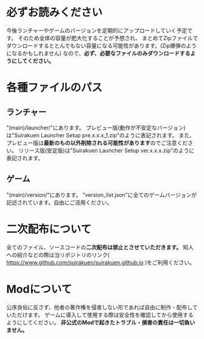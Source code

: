 # 必ずお読みください
今後ランチャーやゲームのバージョンを定期的にアップロードしていく予定です。
そのため全体の容量が肥大化することが予想され、
まとめてZipファイルでダウンロードするととんでもない容量になる可能性があります。(Zip爆弾のようになるかもしれません)
なので、**必ず、必要なファイルのみダウンロードするようにしてください。**
# 各種ファイルのパス
## ランチャー
"(main)/launcher/"にあります。
プレビュー版(動作が不安定なバージョン)は"Suirakuen Launcher Setup pre.x.x.x_1.zip"のように表記されます。
また、プレビュー版は**最新のもの以外削除される可能性があります**のでご注意ください。
リリース版(安定版)は"Suirakuen Launcher Setup ver.x.x.x.zip"のように表記されます。
## ゲーム
"(main)/version/"にあります。
"version_list.json"に全てのゲームバージョンが記述されています。自由にご活用ください。
# 二次配布について
全てのファイル、ソースコードの**二次配布は禁止とさせていただきます。**
知人への紹介などの際は当リポジトリのリンク( https://www.github.com/suirakuen/suirakuen.github.io )をご利用ください。
# Modについて
公序良俗に反さず、他者の著作権を侵害しない形であれば自由に制作・配布していただけます。
ゲームに導入して使用する際は安全性を確認してから使用するようにしてください。
**非公式のModで起きたトラブル・損害の責任は一切負いません。**